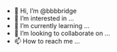 - 👋 Hi, I’m @bbbbridge
- 👀 I’m interested in ...
- 🌱 I’m currently learning ...
- 💞️ I’m looking to collaborate on ...
- 📫 How to reach me ...

<!---
bbbbridge/bbbbridge is a ✨ special ✨ repository because its `README.md` (this file) appears on your GitHub profile.
You can click the Preview link to take a look at your changes.
--->
